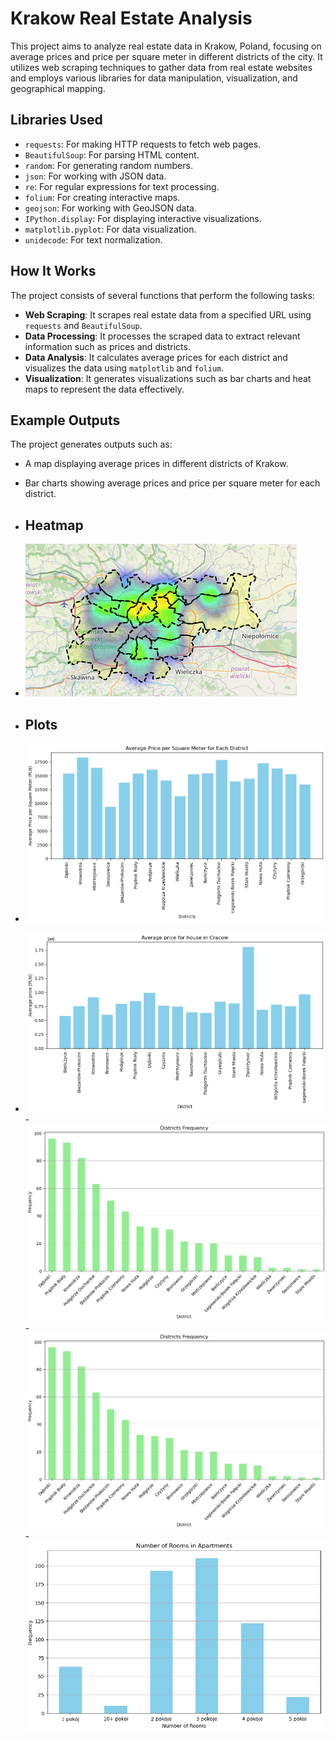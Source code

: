 # Krakow Real Estate Analysis

This project aims to analyze real estate data in Krakow, Poland, focusing on average prices and price per square meter in different districts of the city. It utilizes web scraping techniques to gather data from real estate websites and employs various libraries for data manipulation, visualization, and geographical mapping.

## Libraries Used

- `requests`: For making HTTP requests to fetch web pages.
- `BeautifulSoup`: For parsing HTML content.
- `random`: For generating random numbers.
- `json`: For working with JSON data.
- `re`: For regular expressions for text processing.
- `folium`: For creating interactive maps.
- `geojson`: For working with GeoJSON data.
- `IPython.display`: For displaying interactive visualizations.
- `matplotlib.pyplot`: For data visualization.
- `unidecode`: For text normalization.


## How It Works

The project consists of several functions that perform the following tasks:

- **Web Scraping**: It scrapes real estate data from a specified URL using `requests` and `BeautifulSoup`.
- **Data Processing**: It processes the scraped data to extract relevant information such as prices and districts.
- **Data Analysis**: It calculates average prices for each district and visualizes the data using `matplotlib` and `folium`.
- **Visualization**: It generates visualizations such as bar charts and heat maps to represent the data effectively.

## Example Outputs

The project generates outputs such as:

- A map displaying average prices in different districts of Krakow.
- Bar charts showing average prices and price per square meter for each district.

- ## Heatmap
- ![HeatMap](/images/heatmap.png)
-  ## Plots
- ![Bar Chart](/images/permeter.png)
- ![Bar Chart](/images/price.png)
-![Bar Chart](/images/districtsfrequency.png)
-![Bar Chart](/images/numberofrooms.png)
-![Bar Chart](/images/priceperarea.png)

